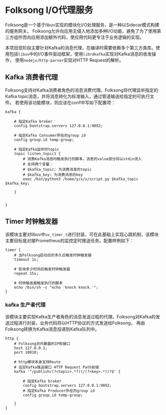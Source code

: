 # Folksong I/O代理服务

Folksong是一个基于libuv实现的模块化I/O处理服务，是一种以Sidecar模式构建的服务网关。
Folksong允许向应用无侵入地添加多种I/O功能，避免了为了使用第三方组件而向应用添加额外代码，使应用代码更专注于业务逻辑的实现。

本项目现阶段主要针对Kafka的消息代理，在编译时需要依赖多个第三方类库。使用包括`libuv`中的I/O事件驱动框架，使用`librdkafka`实现对Kafka消息的收发操作，
使用`nodejs/http-parser`实现对HTTP Request的解析。

## Kafka 消费者代理

Folksong支持对Kafka消费者角色的消息消费代理。Folksong将代理监听指定的Kafka topic消息，并将消息转化为标准输入，通过管道输送给指定的可执行文件。
若使用该功能模块，则应该在conf中写如下配置项：

```
kafka {

    # 指定Kafka broker
    config bootstrap.servers 127.0.0.1:9092;

    # 指定Kafka Consumer所在的group id
    config group.id temp-group;

    # 指定Kafka监听的topic
    topic listen_topic1 {
        # 消费Kafka消息时触发执行的脚本，消息的value部分将以stdin流入
        # 支持两个变量：
        # $kafka_topic: 为消费消息的topic
        # $kafka_key: 为消费消息的key
        exec /bin/python3 /home/y/x/x/script.py $kafka_topic $kafka_key;

    }


}
```

## Timer 时钟触发器

该模块主要对libuv中`uv_timer_t`进行封装，可在此基础上实现心跳机制，该模块主要目标是对接Prometheus的监控定时推送任务。配置样例如下：

```
timer {
    # 当Folksong启动后的多久后触发时钟触发器
    timeout 1s;

    # 轮询多少时间后触发时钟触发器
    repeat 15s;

    # 时钟触发器触发执行的脚本
    echo /bin/sh -c "echo 'knock knock.'";
}
```

### kafka 生产者代理

该模块主要实现Kafka生产者角色的消息发送过程的代理。Folksong对Kafka的发送过程进行封装，业务代码将以HTTP协议的方式发送给Folksong，
再由Folksong转换为Kafka消息投递到Kafka队列中。
```
http {
    # Folksong对内暴露的IP和接口
    host 127.0.0.1;
    port 10010;

    # http模块本身支持Route
    # 设定Kafka推送接口 HTTP Request Path前缀
    kafka '^/publish/(?<topic>.*?)(/(?<key>.*))?$' {

        # 指定Kafka broker
        config bootstrap.servers 127.0.0.1:9092;
        # 指定Kafka Producer所在的group id
        config group.id temp-group;

    }
}
```
